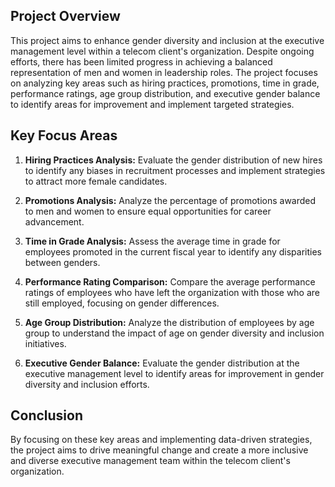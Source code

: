 
## Project Overview

This project aims to enhance gender diversity and inclusion at the executive management level within a telecom client's organization. Despite ongoing efforts, there has been limited progress in achieving a balanced representation of men and women in leadership roles. The project focuses on analyzing key areas such as hiring practices, promotions, time in grade, performance ratings, age group distribution, and executive gender balance to identify areas for improvement and implement targeted strategies.

## Key Focus Areas

1. **Hiring Practices Analysis:** Evaluate the gender distribution of new hires to identify any biases in recruitment processes and implement strategies to attract more female candidates.

2. **Promotions Analysis:** Analyze the percentage of promotions awarded to men and women to ensure equal opportunities for career advancement.

3. **Time in Grade Analysis:** Assess the average time in grade for employees promoted in the current fiscal year to identify any disparities between genders.

4. **Performance Rating Comparison:** Compare the average performance ratings of employees who have left the organization with those who are still employed, focusing on gender differences.

5. **Age Group Distribution:** Analyze the distribution of employees by age group to understand the impact of age on gender diversity and inclusion initiatives.

6. **Executive Gender Balance:** Evaluate the gender distribution at the executive management level to identify areas for improvement in gender diversity and inclusion efforts.



## Conclusion

By focusing on these key areas and implementing data-driven strategies, the project aims to drive meaningful change and create a more inclusive and diverse executive management team within the telecom client's organization.


